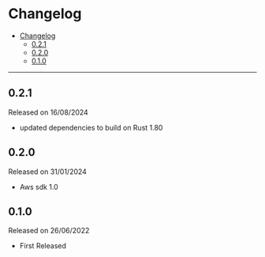 # Changelog

- [Changelog](#changelog)
  - [0.2.1](#021)
  - [0.2.0](#020)
  - [0.1.0](#010)

---

## 0.2.1

Released on 16/08/2024

- updated dependencies to build on Rust 1.80

## 0.2.0

Released on 31/01/2024

- Aws sdk 1.0

## 0.1.0

Released on 26/06/2022

- First Released
